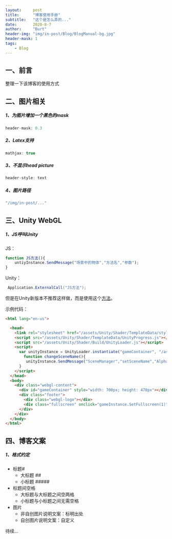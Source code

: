 ```yaml
---
layout:     post
title:      "博客使用手册"
subtitle:   "这个是怎么弄的..."
date:       2020-8-7
author:     "Burt"
header-img: "img/in-post/Blog/BlogManual-bg.jpg"
header-mask: 1
tags:
    - Blog
---
```






## 一、前言

整理一下该博客的使用方式





## 二、图片相关

##### 1、为图片增加一个黑色的mask

~~~js
header-mask: 0.3
~~~

##### 2、Latex支持

~~~js
mathjax: true
~~~

##### 3、不显示head picture

~~~js
header-style: text 
~~~

##### 4、图片路径

~~~js
"/img/in-post/..."
~~~





## 三、Unity WebGL

##### 1、JS呼叫Unity

JS：

~~~javascript
function JS方法(){
	untiyInstance.SendMessage("场景中的物体","方法名","参数");
}
~~~

Unity：

~~~c#
 Application.ExternalCall("JS方法");
~~~

但是在Unity新版本不推荐这样做，而是使用这个<a href = "https://docs.unity3d.com/Manual/webgl-interactingwithbrowserscripting.html">方法</a>。

示例代码：

~~~html
<html lang="en-us">

  <head>
    <link rel="stylesheet" href="/assets/Unity/Shader/TemplateData/style.css">
    <script src="/assets/Unity/Shader/TemplateData/UnityProgress.js"></script>  
    <script src="/assets/Unity/Shader/Build/UnityLoader.js"></script>
    <script>
      var unityInstance = UnityLoader.instantiate("gameContainer", "/assets/Unity/Shader/Build/Shader.json", {onProgress: UnityProgress});
        function changeSceneName(){
         unityInstance.SendMessage("SceneManager","setSceneName","AlphaBlend");
      }
    </script>
  </head>
  <body>
    <div class="webgl-content">
      <div id="gameContainer" style="width: 700px; height: 470px"></div>
      <div class="footer">
        <div class="webgl-logo"></div>
        <div class="fullscreen" onclick="gameInstance.SetFullscreen(1)"></div>
      </div>
    </div>
  </body>
</html>
~~~





## 四、博客文案

##### 1、格式约定

- 标题#
  - 大标题 ##
  - 小标题 #####
- 标题间空格
  - 大标题与大标题之间空两格
  - 小标题与小标题之间无需空格
- 图片
  - 非自创图片说明文案：标明出处
  - 自创图片说明文案：自定义





待续...